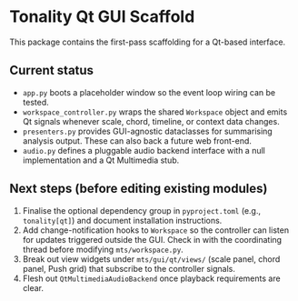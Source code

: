 # Tonality Qt GUI Scaffold

This package contains the first-pass scaffolding for a Qt-based interface.

## Current status

- `app.py` boots a placeholder window so the event loop wiring can be tested.
- `workspace_controller.py` wraps the shared `Workspace` object and emits Qt
  signals whenever scale, chord, timeline, or context data changes.
- `presenters.py` provides GUI-agnostic dataclasses for summarising analysis
  output. These can also back a future web front-end.
- `audio.py` defines a pluggable audio backend interface with a null
  implementation and a Qt Multimedia stub.

## Next steps (before editing existing modules)

1. Finalise the optional dependency group in `pyproject.toml` (e.g.,
   `tonality[qt]`) and document installation instructions.
2. Add change-notification hooks to `Workspace` so the controller can listen for
   updates triggered outside the GUI. Check in with the coordinating thread
   before modifying `mts/workspace.py`.
3. Break out view widgets under `mts/gui/qt/views/` (scale panel, chord panel,
   Push grid) that subscribe to the controller signals.
4. Flesh out `QtMultimediaAudioBackend` once playback requirements are clear.
